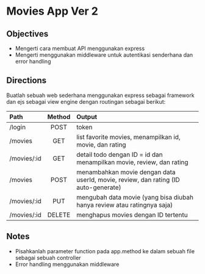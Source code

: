 # Movies App Ver 2
## Objectives
- Mengerti cara membuat API menggunakan express
- Mengerti menggunakan middleware untuk autentikasi senderhana dan error handling
## Directions
Buatlah sebuah web sederhana menggunakan express sebagai framework dan ejs sebagai view engine dengan routingan sebagai berikut:

| Path          | Method   | Output                                                                                           |
| :---          |  :----:  |   :---                                                                                           |
| /login        | POST     | token
| /movies       | GET      | list favorite movies, menampilkan id, movie, dan rating                                              |
| /movies/:id    | GET      | detail todo dengan ID = id dan menampilkan movie, review, dan rating          |
| /movies        | POST     | menambahkan movie dengan data userId, movie, review, dan rating (ID auto-generate)           |
| /movies/:id    | PUT      | mengubah data movie (yang bisa diubah hanya review atau ratingnya saja)   | 
| /movies/:id    | DELETE   | menghapus movies dengan ID tertentu                                                                    |


## Notes
- Pisahkanlah parameter function pada app.method ke dalam sebuah file sebagai sebuah controller
- Error handling menggunakan middleware